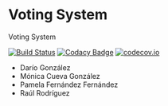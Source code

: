 # Voting System

Voting System

[![Build Status](https://travis-ci.org/Arquisoft/Voting_4b.svg?branch=master)](https://travis-ci.org/Arquisoft/Voting_4b)
[![Codacy Badge](https://api.codacy.com/project/badge/grade/138f11b2beb443c6a6da8085e67c6dd6)](https://www.codacy.com/app/jelabra/Voting_4b)
[![codecov.io](https://codecov.io/github/Arquisoft/Voting_4b/coverage.svg?branch=master)](https://codecov.io/github/Arquisoft/Voting_4b?branch=master)


* Darío González
* Mónica Cueva González
* Pamela Fernández Fernández
* Raúl Rodríguez

